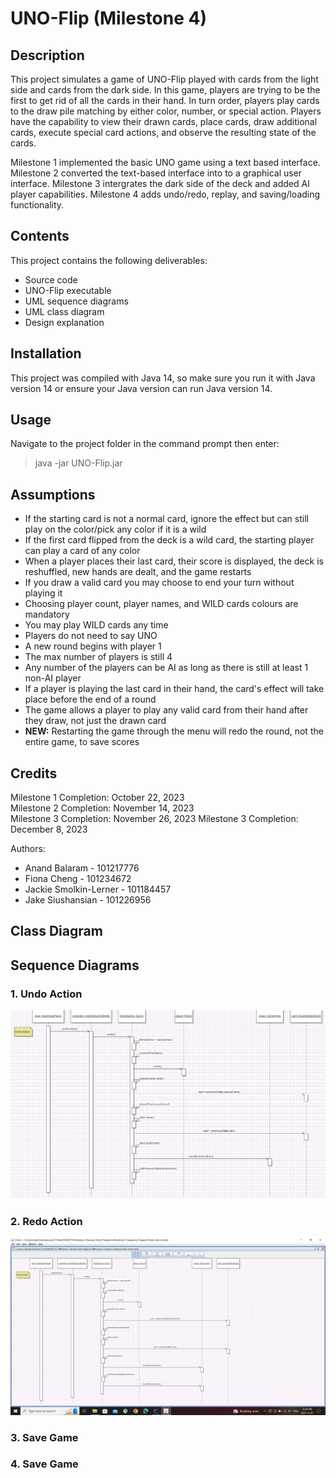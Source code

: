 # UNO-Flip (Milestone 4)

## Description
This project simulates a game of UNO-Flip played with cards from the light side and cards from the dark side. In this game, players are trying to be the first to get rid of all the cards in their hand. In turn order, players play cards to the draw pile matching by either color, number, or special action. Players have the capability to view their drawn cards, place cards, draw additional cards, execute special card actions, and observe the resulting state of the cards.

Milestone 1 implemented the basic UNO game using a text based interface. Milestone 2 converted the text-based interface into to a graphical user interface. Milestone 3 intergrates the dark side of the deck and added AI player capabilities. Milestone 4 adds undo/redo, replay, and saving/loading functionality.

## Contents
This project contains the following deliverables:
* Source code
* UNO-Flip executable
* UML sequence diagrams
* UML class diagram
* Design explanation

## Installation
This project was compiled with Java 14, so make sure you run it with Java version 14 or ensure your Java version can run Java version 14.

## Usage
Navigate to the project folder in the command prompt then enter:
> java -jar UNO-Flip.jar

## Assumptions
* If the starting card is not a normal card, ignore the effect but can still play on the color/pick any color if it is a wild
* If the first card flipped from the deck is a wild card, the starting player can play a card of any color
* When a player places their last card, their score is displayed, the deck is reshuffled, new hands are dealt, and the game restarts
* If you draw a valid card you may choose to end your turn without playing it
* Choosing player count, player names, and WILD cards colours are mandatory
* You may play WILD cards any time
* Players do not need to say UNO
* A new round begins with player 1
* The max number of players is still 4
* Any number of the players can be AI as long as there is still at least 1 non-AI player
* If a player is playing the last card in their hand, the card's effect will take place before the end of a round
* The game allows a player to play any valid card from their hand after they draw, not just the drawn card
* **NEW:** Restarting the game through the menu will redo the round, not the entire game, to save scores

## Credits
Milestone 1 Completion: October 22, 2023  
Milestone 2 Completion: November 14, 2023  
Milestone 3 Completion: November 26, 2023
Milestone 3 Completion: December 8, 2023

Authors:
* Anand Balaram - 101217776
* Fiona Cheng - 101234672
* Jackie Smolkin-Lerner - 101184457
* Jake Siushansian - 101226956

## Class Diagram


## Sequence Diagrams
### 1. Undo Action
![Milestone 4 Sequence Diagram Undo Action.png](Milestone%204%20Sequence%20Diagram%20Undo%20Action.png)

### 2. Redo Action
![Milestone 4 Sequence Diagram Redo Action.png](Milestone%204%20Sequence%20Diagram%20Redo%20Action.png)

### 3. Save Game

### 4. Save Game
